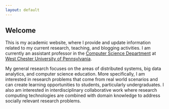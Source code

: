 ```yaml
---
layout: default
---
```


  <h2>Welcome</h2>

  This is my academic website, where I provide and update information related to my current research, teaching, and blogging activities. I am currently an assistant professor in the [Computer Science Department](https://www.wcupa.edu/sciences-mathematics/computerScience/) at [West Chester University of Pennsylvania](https://www.wcupa.edu/). 

  My general research focuses on the areas of distributed systems, big data analytics, and computer science education. More specifically, I am interested in research problems that come from real world scenarios and can create learning opportunities to students, particularly undergraduates. I also am interested in interdisciplinary collaborative work where research computing technologies are combined with domain knowledge to address socially relevant research problems.